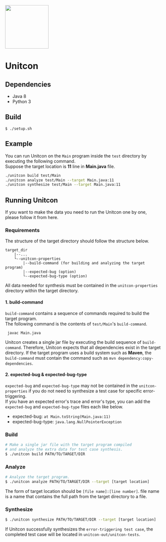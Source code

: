 <img src="https://github.com/prosyslab/unitcon/assets/44044134/80ea91bc-8d08-462a-b8c1-d25edb761349"  width="140">

# Unitcon

## Dependencies
- Java 8
- Python 3

## Build
```
$ ./setup.sh
```

## Example
You can run Unitcon on the `Main` program inside the `test` directory by executing the following command.  
Suppose the target location is **11** line in **Main.java** file.
```sh
./unitcon build test/Main
./unitcon analyze test/Main --target Main.java:11
./unitcon synthesize test/Main --target Main.java:11
```

## Running Unitcon
If you want to make the data you need to run the Unitcon one by one, please follow it from here.

### Requirements
The structure of the target directory should follow the structure below.
```
target_dir
    |--...
    └--unitcon-properties
        |--build-command (for building and analyzing the target program)
        |--expected-bug (option)
        └--expected-bug-type (option)
```

All data needed for synthesis must be contained in the `unitcon-properties` directory within the target directory.

#### 1. build-command
`build-command` contains a sequence of commands required to build the target program.  
The following command is the contents of `test/Main`'s `build-command`.
```
 javac Main.java
```
Unitcon creates a single jar file by executing the build sequence of `build-command`. Therefore, Unitcon expects that all dependencies exist in the target directory.
If the target program uses a build system such as **Maven**, the `build-command` must contain the command such as `mvn dependency:copy-dependencies`.

#### 2. expected-bug & expected-bug-type
`expected-bug` and `expected-bug-type` may not be contained in the `unitcon-properties` if you do not need to synthesize a test case for specific error-triggering.  
If you have an expected error's trace and error's type, you can add the `expected-bug` and `expected-bug-type` files each like below.
- expected-bug: `at Main.toString(Main.java:11)`
- expected-bug-type: `java.lang.NullPointerException`

### Build
```sh
# Make a single jar file with the target program compiled
# and analyze the extra data for test case synthesis.
$ ./unitcon build PATH/TO/TARGET/DIR
```

### Analyze
```sh
# Analyze the target program.
$ ./unitcon analyze PATH/TO/TARGET/DIR --target [target location]
```
The form of target location should be `[file name]:[line number]`.
file name is a name that contains the full path from the target directory to a file.


### Synthesize
```sh
$ ./unitcon synthesize PATH/TO/TARGET/DIR --target [target location]
```
If Unitcon successfully synthesizes the `error-triggering test case`, the completed test case will be located in `unitcon-out/unitcon-tests`.
